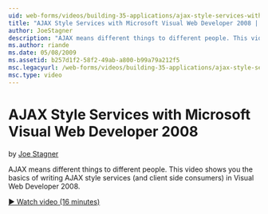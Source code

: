 ```yaml
---
uid: web-forms/videos/building-35-applications/ajax-style-services-with-microsoft-visual-web-developer-2008
title: "AJAX Style Services with Microsoft Visual Web Developer 2008 | Microsoft Docs"
author: JoeStagner
description: "AJAX means different things to different people. This video shows you the basics of writing AJAX style services (and client side consumers) in Visual Web Dev..."
ms.author: riande
ms.date: 05/08/2009
ms.assetid: b257d1f2-58f2-49ab-a800-b99a79a212f5
msc.legacyurl: /web-forms/videos/building-35-applications/ajax-style-services-with-microsoft-visual-web-developer-2008
msc.type: video
---
```

AJAX Style Services with Microsoft Visual Web Developer 2008
====================
by [Joe Stagner](https://github.com/JoeStagner)

AJAX means different things to different people. This video shows you the basics of writing AJAX style services (and client side consumers) in Visual Web Developer 2008.

[&#9654; Watch video (16 minutes)](https://channel9.msdn.com/Blogs/ASP-NET-Site-Videos/ajax-style-services-with-microsoft-visual-web-developer-2008)
